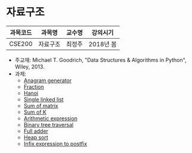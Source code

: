 # 자료구조

| 과목코드 | 과목명   | 교수명 | 강의시기  |
|----------|----------|--------|-----------|
| CSE200   | 자료구조 | 최정주 | 2018년 봄 |

- 주교재: Michael T. Goodrich, "Data Structures & Algorithms in Python", Wiley, 2013.
- 과제:
  - [Anagram generator](./assignments/anagram_generator.py)
  - [Fraction](./assignments/fraction.py)
  - [Hanoi](./assignments/hanoi.py)
  - [Single linked list](./assignments/singly_linked_list.py)
  - [Sum of matrix](./assignments/sum_of_matrix.py)
  - [Sum of K](./assignments/sum_to_k.py)
  - [Arithmetic expression](./assignments/arithmetic_expression)
  - [Binary tree traversal](./assignments/binary_tree_traversal)
  - [Full adder](./assignments/full_adder)
  - [Heap sort](./assignments/heap_sort)
  - [Infix expression to postfix](./assignments/infix_expr_to_postfix_expr)
